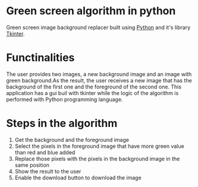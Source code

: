 # Green screen algorithm in python
Green screen image background replacer built using [Python](https://docs.python.org) and it's library [Tkinter](https://tkdocs.com/shipman/).

# Functinalities
The user provides two images, a new background image and an image with green background.As the result, the user receives a new image that has the background of the first one and the foreground of the second one.
This application has a gui buil with tkinter while the logic of the algorithm is performed with Python programming language.

# Steps in the algorithm
  1. Get the background and the foreground image
  2. Select the pixels in the foreground image that have more green value than red and blue added
  3. Replace those pixels with the pixels in the background image in the same position
  4. Show the result to the user
  5. Enable the download button to download the image